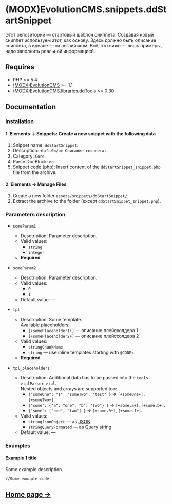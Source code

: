 # (MODX)EvolutionCMS.snippets.ddStartSnippet

Этот репозиторий — стартовый шаблон сниппета. Создавая новый сниппет используем этот, как основу. Здесь должно быть описание сниппета, в идеале — на английском. Всё, что ниже — лишь примеры, надо заполнить реальной информацией.


## Requires

* PHP >= 5.4
* [(MODX)EvolutionCMS](https://github.com/evolution-cms/evolution) >= 1.1
* [(MODX)EvolutionCMS.libraries.ddTools](https://code.divandesign.biz/modx/ddtools) >= 0.30


## Documentation


### Installation


#### 1. Elements → Snippets: Create a new snippet with the following data

1. Snippet name: `ddStartSnippet`.
2. Description: `<b>1.0</b> Описание сниппета.`.
3. Category: `Core`.
4. Parse DocBlock: `no`.
5. Snippet code (php): Insert content of the `ddStartSnippet_snippet.php` file from the archive.


#### 2. Elements → Manage Files

1. Create a new folder `assets/snippets/ddStartSnippet/`.
2. Extract the archive to the folder (except `ddStartSnippet_snippet.php`).


### Parameters description

* `someParam1`
	* Desctription: Parameter description.
	* Valid values:
		* `string`
		* `integer`
	* **Required**
	
* `someParam2`
	* Desctription: Parameter description.
	* Valid values:
		* `0`
		* `1`
	* Default value: —
	
* `tpl`
	* Desctription: Some template.  
		Available placeholders:
		* `[+somePlaceholder1+]` — описание плейсхолдера 1
		* `[+somePlaceholder2+]` — описание плейсхолдера 2
	* Valid values:
		* `stringChunkName`
		* `string` — use inline templates starting with `@CODE:`
	* **Required**
	
* `tpl_placeholders`
	* Desctription:
		Additional data has to be passed into the `tools->tplParser->tpl`.  
		Nested objects and arrays are supported too:
		* `{"someOne": "1", "someTwo": "test" }` => `[+someOne+], [+someTwo+]`.
		* `{"some": {"a": "one", "b": "two"} }` => `[+some.a+]`, `[+some.b+]`.
		* `{"some": ["one", "two"] }` => `[+some.0+]`, `[+some.1+]`.
	* Valid values:
		* `stringJsonObject` — as [JSON](https://en.wikipedia.org/wiki/JSON)
		* `stringQueryFormated` — as [Query string](https://en.wikipedia.org/wiki/Query_string)
	* Default value: —


### Examples


#### Example 1 title

Some example description.

```
//Some exmaple code
```


## [Home page →](https://code.divandesign.biz/modx/ddstartsnippet)


<link rel="stylesheet" type="text/css" href="https://DivanDesign.ru/assets/files/ddMarkdown.css" />